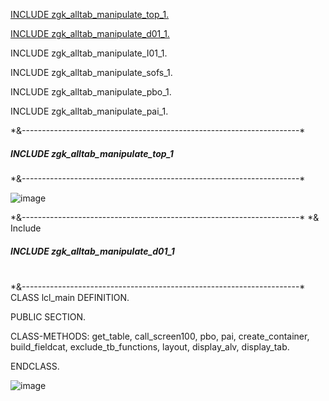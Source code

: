 
<a href="#top1">INCLUDE zgk_alltab_manipulate_top_1.</a>

<a href="#d011">INCLUDE zgk_alltab_manipulate_d01_1.</a>

INCLUDE zgk_alltab_manipulate_I01_1.

INCLUDE zgk_alltab_manipulate_sofs_1.

INCLUDE zgk_alltab_manipulate_pbo_1.

INCLUDE zgk_alltab_manipulate_pai_1.



<p>*&---------------------------------------------------------------------* </p>  <h5 id="top1">INCLUDE zgk_alltab_manipulate_top_1</h5>   *&---------------------------------------------------------------------*  


![image](https://github.com/GrzegorzKraszewski/GK_Sap_Abap_main_projects/assets/141272893/d56544dc-e52e-4a07-87ea-34a060361832)


<div>
*&---------------------------------------------------------------------* 
*& Include      <h5 id="d011">INCLUDE zgk_alltab_manipulate_d01_1</h5> <br>     
*&---------------------------------------------------------------------*  <br>
</div>

<div>
  CLASS lcl_main DEFINITION.

  PUBLIC SECTION.

  CLASS-METHODS:
                get_table,
                call_screen100,
                pbo,
                pai,
                create_container,
                build_fieldcat,
                exclude_tb_functions,
                layout,
                display_alv,
                display_tab.



ENDCLASS.
</div>

![image](https://github.com/GrzegorzKraszewski/GK_Sap_Abap_main_projects/assets/141272893/1138955d-5981-4684-a82f-060c10b50fa1)

